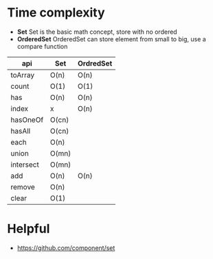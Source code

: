 # Time complexity
- **Set** Set is the basic math concept, store with no ordered
- **OrderedSet** OrderedSet can store element from small to big, use a compare function

api      |Set   |OrdredSet
---------|------|---------
toArray  |O(n)  |O(n)
count    |O(1)  |O(1)
has      |O(n)  |O(n)
index    |x     |O(n)
hasOneOf |O(cn) |
hasAll   |O(cn) |
each     |O(n)  |
union    |O(mn) |
intersect|O(mn) |
add      |O(n)  |O(n)
remove   |O(n)  |
clear    |O(1)  |

# Helpful
- https://github.com/component/set